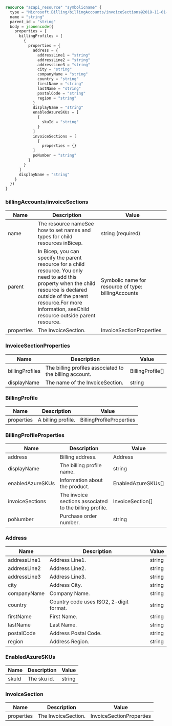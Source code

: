 ```terraform
resource "azapi_resource" "symbolicname" {
  type = "Microsoft.Billing/billingAccounts/invoiceSections@2018-11-01-preview"
  name = "string"
  parent_id = "string"
  body = jsonencode({
    properties = {
      billingProfiles = [
        {
          properties = {
            address = {
              addressLine1 = "string"
              addressLine2 = "string"
              addressLine3 = "string"
              city = "string"
              companyName = "string"
              country = "string"
              firstName = "string"
              lastName = "string"
              postalCode = "string"
              region = "string"
            }
            displayName = "string"
            enabledAzureSKUs = [
              {
                skuId = "string"
              }
            ]
            invoiceSections = [
              {
                properties = {}
            ]
            poNumber = "string"
          }
        }
      ]
      displayName = "string"
    }
  })
}

```

### billingAccounts/invoiceSections

| Name | Description | Value |
|-|-|-|
| name | The resource nameSee how to set names and types for child resources inBicep. | string (required) |
| parent | In Bicep, you can specify the parent resource for a child resource. You only need to add this property when the child resource is declared outside of the parent resource.For more information, seeChild resource outside parent resource. | Symbolic name for resource of type: billingAccounts |
| properties | The InvoiceSection. | InvoiceSectionProperties |


### InvoiceSectionProperties

| Name | Description | Value |
|-|-|-|
| billingProfiles | The billing profiles associated to the billing account. | BillingProfile[] |
| displayName | The name of the InvoiceSection. | string |


### BillingProfile

| Name | Description | Value |
|-|-|-|
| properties | A billing profile. | BillingProfileProperties |


### BillingProfileProperties

| Name | Description | Value |
|-|-|-|
| address | Billing address. | Address |
| displayName | The billing profile name. | string |
| enabledAzureSKUs | Information about the product. | EnabledAzureSKUs[] |
| invoiceSections | The invoice sections associated to the billing profile. | InvoiceSection[] |
| poNumber | Purchase order number. | string |


### Address

| Name | Description | Value |
|-|-|-|
| addressLine1 | Address Line1. | string |
| addressLine2 | Address Line2. | string |
| addressLine3 | Address Line3. | string |
| city | Address City. | string |
| companyName | Company Name. | string |
| country | Country code uses ISO2, 2-digit format. | string |
| firstName | First Name. | string |
| lastName | Last Name. | string |
| postalCode | Address Postal Code. | string |
| region | Address Region. | string |


### EnabledAzureSKUs

| Name | Description | Value |
|-|-|-|
| skuId | The sku id. | string |


### InvoiceSection

| Name | Description | Value |
|-|-|-|
| properties | The InvoiceSection. | InvoiceSectionProperties |


